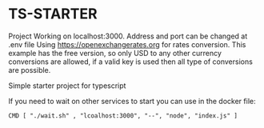 # TS-STARTER

Project Working on localhost:3000. Address and port can be changed at .env file
Using https://openexchangerates.org for rates conversion. This example has the free version, so only USD to any other currency conversions are allowed, if a valid key is used then all type of conversions are possible.

Simple starter project for typescript

If you need to wait on other services to start you can use in the docker file:

```
CMD [ "./wait.sh" , "lcoalhost:3000", "--", "node", "index.js" ]
```
